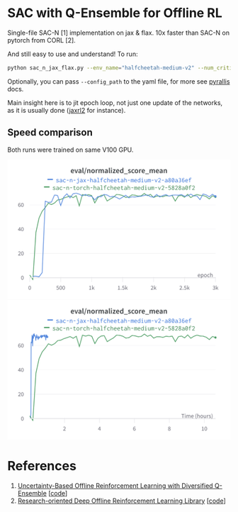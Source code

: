# SAC with Q-Ensemble for Offline RL

Single-file SAC-N [1] implementation on jax & flax. 10x faster than SAC-N on pytorch from CORL [2]. 

And still easy to use and understand! To run:

```bash
python sac_n_jax_flax.py --env_name="halfcheetah-medium-v2" --num_critics=10 --batch_size=256
```
Optionally, you can pass `--config_path` to the yaml file, for more see [pyrallis](https://github.com/eladrich/pyrallis) docs.

Main insight here is to jit epoch loop, not just one update of the networks, as it is usually done ([jaxrl2](https://github.com/ikostrikov/jaxrl2/blob/main/examples/train_offline.py) for instance). 

## Speed comparison
Both runs were trained on same V100 GPU.

![return_epochs](images/score_epochs.png)
![return_time](images/score_wall_time.png)



# References

1. [Uncertainty-Based Offline Reinforcement Learning with Diversified Q-Ensemble](https://arxiv.org/abs/2110.01548) [[code](https://github.com/snu-mllab/EDAC)]
2. [Research-oriented Deep Offline Reinforcement Learning Library](https://arxiv.org/abs/2210.07105) [[code](https://github.com/tinkoff-ai/CORL)]
